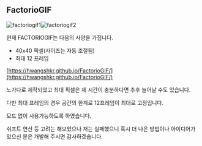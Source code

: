 <h2>FactorioGIF</h2>

![factoriogif1](https://github.com/user-attachments/assets/8066220d-d1bd-4b4d-89e1-07051d2d2e99)![factoriogif2](https://github.com/user-attachments/assets/dd69c6ea-9580-4d92-9348-1a4dd5de72d7)


현재 FACTORIOGIF는 다음의 사양을 가집니다.

- 40x40 픽셀(사이즈는 자동 조절됨)
- 최대 12 프레임

[https://hwangshkr.github.io/FactorioGIF/](https://hwangshkr.github.io/FactorioGIF/)

노가다로 제작되었고 최대 픽셀은 제 시간이 충분하다면 추후 늘어날 수도 있습니다.

다만 최대 프레임의 경우 공간의 한계로 12프레임이 최대로 고정입니다.

모드 없이 사용가능하도록 하였습니다.

쉬프트 연산 등 고려는 해보았으나 저는 실패했으니 혹시 더 나은 방법이나 아이디어가 있으신 분은 개발해 주시면 감사하겠습니다.
